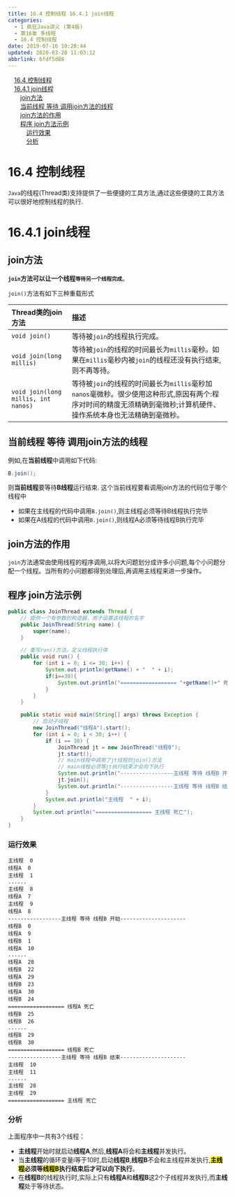 ```yaml
---
title: 16.4 控制线程 16.4.1 join线程
categories: 
  - 1 疯狂Java讲义 (第4版)
  - 第16章 多线程
  - 16.4 控制线程
date: 2019-07-16 10:28:44
updated: 2020-03-20 11:03:12
abbrlink: 6fdf5d88
---
```

<div id='my_toc'><a href="/JavaReadingNotes/6fdf5d88/#16-4-控制线程" class="header_1">16.4 控制线程</a>&nbsp;<br><a href="/JavaReadingNotes/6fdf5d88/#16-4-1-join线程" class="header_1">16.4.1 join线程</a>&nbsp;<br><a href="/JavaReadingNotes/6fdf5d88/#join方法" class="header_2">join方法</a>&nbsp;<br><a href="/JavaReadingNotes/6fdf5d88/#当前线程-等待-调用join方法的线程" class="header_2">当前线程 等待 调用join方法的线程</a>&nbsp;<br><a href="/JavaReadingNotes/6fdf5d88/#join方法的作用" class="header_2">join方法的作用</a>&nbsp;<br><a href="/JavaReadingNotes/6fdf5d88/#程序-join方法示例" class="header_2">程序 join方法示例</a>&nbsp;<br><a href="/JavaReadingNotes/6fdf5d88/#运行效果" class="header_3">运行效果</a>&nbsp;<br><a href="/JavaReadingNotes/6fdf5d88/#分析" class="header_3">分析</a>&nbsp;<br></div>
<style>.header_1{margin-left: 1em;}.header_2{margin-left: 2em;}.header_3{margin-left: 3em;}.header_4{margin-left: 4em;}.header_5{margin-left: 5em;}.header_6{margin-left: 6em;}</style>
<!--more-->
<script>if (navigator.platform.search('arm')==-1){document.getElementById('my_toc').style.display = 'none';}var e,p = document.getElementsByTagName('p');while (p.length>0) {e = p[0];e.parentElement.removeChild(e);}</script>

<!--end-->
<!--SSTStart-->
# 16.4 控制线程
`Java`的线程(Thread类)支持提供了一些便捷的工具方法,通过这些便捷的工具方法可以很好地控制线程的执行.
# 16.4.1 join线程
## join方法
**`join`方法可以让一个线程`等待另一个线程完成`**。

`join()`方法有如下三种重载形式

|Thread类的join方法|描述|
|:--|:--|
|`void join()`|等待被`join`的线程执行完成。|
|`void join(long millis)`|等待被`join`的线程的时间最长为`millis`毫秒。如果在`millis`毫秒内被`join`的线程还没有执行结束,则不再等待。|
|`void join(long millis, int nanos)`|等待被`join`的线程的时间最长为`millis`毫秒加`nanos`毫微秒。很少使用这种形式,原因有两个:程序对时间的精度无须精确到毫微秒;计算机硬件、操作系统本身也无法精确到毫微秒。|

## 当前线程 等待 调用join方法的线程

例如,在**当前线程**中调用如下代码:
```java
B.join();
```
则**当前线程**要等待**B线程**运行结束.
这个当前线程要看调用join方法的代码位于哪个线程中
- 如果在主线程的代码中调用`B.join()`,则主线程必须等待B线程执行完毕
- 如果在A线程的代码中调用`B.join()`,则线程A必须等待线程B执行完毕

## join方法的作用
`join`方法通常由使用线程的程序调用,以将大问题划分成许多小问题,每个小问题分配一个线程。当所有的小问题都得到处理后,再调用主线程来进一步操作。

## 程序 join方法示例
```java
public class JoinThread extends Thread {
    // 提供一个有参数的构造器，用于设置该线程的名字
    public JoinThread(String name) {
        super(name);
    }

    // 重写run()方法，定义线程执行体
    public void run() {
        for (int i = 0; i <= 30; i++) {
            System.out.println(getName() + "  " + i);
            if(i==30){
                System.out.println("================== "+getName()+" 死亡");
            }
        }
    }

    public static void main(String[] args) throws Exception {
        // 启动子线程
        new JoinThread("线程A").start();
        for (int i = 0; i < 30; i++) {
            if (i == 10) {
                JoinThread jt = new JoinThread("线程B");
                jt.start();
                // main线程中调用了jt线程的join()方法
                // main线程必须等jt执行结束才会向下执行
                System.out.println("-----------------主线程 等待 线程B 开始---------------------");
                jt.join();
                System.out.println("-----------------主线程 等待 线程B 结束---------------------");
            }
            System.out.println("主线程  " + i);
        }
        System.out.println("================== 主线程 死亡");
    }
}
```
### 运行效果
```
主线程  0
线程A  0
主线程  1
......
主线程  8
线程A  7
主线程  9
线程A  8
-----------------主线程 等待 线程B 开始---------------------
线程B  0
线程A  9
线程B  1
线程A  10
......
线程A  28
线程B  22
线程A  29
线程B  23
线程A  30
线程B  24
================== 线程A 死亡
线程B  25
线程B  26
......
线程B  29
线程B  30
================== 线程B 死亡
-----------------主线程 等待 线程B 结束---------------------
主线程  10
主线程  11
......
主线程  28
主线程  29
================== 主线程 死亡
```
### 分析
上面程序中一共有3个线程：
- **主线程**开始时就启动**线程A**,然后,**线程A**将会和**主线程**并发执行。
- 当**主线程**的循环变量i等于10时,启动**线程B**,**线程B**不会和主线程并发执行,**<mark>主线程</mark>必须等<mark>线程B</mark>执行结束后才可以向下执行**。
- 在**线程B**的线程执行时,实际上只有**线程A**和**线程B**这2个子线程并发执行,而**主线程**处于等待状态。
